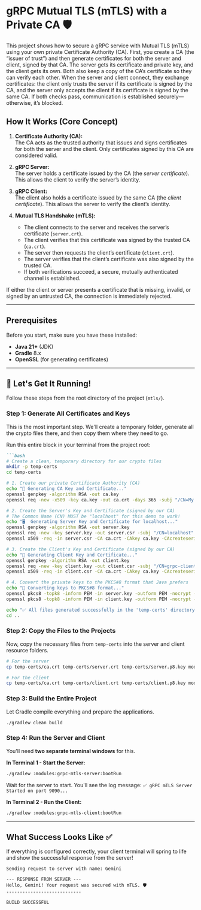 # gRPC Mutual TLS (mTLS) with a Private CA 🛡️

This project shows how to secure a gRPC service with Mutual TLS (mTLS) using your own private Certificate Authority (CA). First, you create a CA (the “issuer of trust”) and then generate certificates for both the server and client, signed by that CA. The server gets its certificate and private key, and the client gets its own. Both also keep a copy of the CA’s certificate so they can verify each other. When the server and client connect, they exchange certificates: the client only trusts the server if its certificate is signed by the CA, and the server only accepts the client if its certificate is signed by the same CA. If both checks pass, communication is established securely—otherwise, it’s blocked.

## How It Works (Core Concept)

1. **Certificate Authority (CA):**  
   The CA acts as the trusted authority that issues and signs certificates for both the server and the client. Only certificates signed by this CA are considered valid.

2. **gRPC Server:**  
   The server holds a certificate issued by the CA (the *server certificate*). This allows the client to verify the server’s identity.

3. **gRPC Client:**  
   The client also holds a certificate issued by the same CA (the *client certificate*). This allows the server to verify the client’s identity.

4. **Mutual TLS Handshake (mTLS):**
    - The client connects to the server and receives the server’s certificate (`server.crt`).
    - The client verifies that this certificate was signed by the trusted CA (`ca.crt`).
    - The server then requests the client’s certificate (`client.crt`).
    - The server verifies that the client’s certificate was also signed by the trusted CA.
    - If both verifications succeed, a secure, mutually authenticated channel is established.

If either the client or server presents a certificate that is missing, invalid, or signed by an untrusted CA, the connection is immediately rejected.

---

## Prerequisites

Before you start, make sure you have these installed:

* **Java 21+** (JDK)
* **Gradle** 8.x
* **OpenSSL** (for generating certificates)

---

## 🚀 Let's Get It Running!

Follow these steps from the root directory of the project (`mtls/`).

### Step 1: Generate All Certificates and Keys

This is the most important step. We'll create a temporary folder, generate all the crypto files there, and then copy them where they need to go.

Run this entire block in your terminal from the project root:
````markdown
```bash
# Create a clean, temporary directory for our crypto files
mkdir -p temp-certs
cd temp-certs

# 1. Create our private Certificate Authority (CA)
echo "🔑 Generating CA Key and Certificate..."
openssl genpkey -algorithm RSA -out ca.key
openssl req -new -x509 -key ca.key -out ca.crt -days 365 -subj "/CN=My Private CA"

# 2. Create the Server's Key and Certificate (signed by our CA)
# The Common Name (CN) MUST be "localhost" for this demo to work!
echo "🖥️  Generating Server Key and Certificate for localhost..."
openssl genpkey -algorithm RSA -out server.key
openssl req -new -key server.key -out server.csr -subj "/CN=localhost"
openssl x509 -req -in server.csr -CA ca.crt -CAkey ca.key -CAcreateserial -out server.crt -days 365

# 3. Create the Client's Key and Certificate (signed by our CA)
echo "👤 Generating Client Key and Certificate..."
openssl genpkey -algorithm RSA -out client.key
openssl req -new -key client.key -out client.csr -subj "/CN=grpc-client"
openssl x509 -req -in client.csr -CA ca.crt -CAkey ca.key -CAcreateserial -out client.crt -days 365

# 4. Convert the private keys to the PKCS#8 format that Java prefers
echo "🔄 Converting keys to PKCS#8 format..."
openssl pkcs8 -topk8 -inform PEM -in server.key -outform PEM -nocrypt -out server.p8.key
openssl pkcs8 -topk8 -inform PEM -in client.key -outform PEM -nocrypt -out client.p8.key

echo "✅ All files generated successfully in the 'temp-certs' directory!"
cd ..
````

### Step 2: Copy the Files to the Projects

Now, copy the necessary files from `temp-certs` into the server and client resource folders.

```bash
# For the server
cp temp-certs/ca.crt temp-certs/server.crt temp-certs/server.p8.key modules/grpc-mtls-server/src/main/resources/certs/

# For the client
cp temp-certs/ca.crt temp-certs/client.crt temp-certs/client.p8.key modules/grpc-mtls-client/src/main/resources/certs/
```

### Step 3: Build the Entire Project

Let Gradle compile everything and prepare the applications.

```bash
./gradlew clean build
```

### Step 4: Run the Server and Client

You'll need **two separate terminal windows** for this.

**In Terminal 1 - Start the Server:**

```bash
./gradlew :modules:grpc-mtls-server:bootRun
```

Wait for the server to start. You'll see the log message:
`✅ gRPC mTLS Server Started on port 9090...`

**In Terminal 2 - Run the Client:**

```bash
./gradlew :modules:grpc-mtls-client:bootRun
```

-----

## What Success Looks Like ✅

If everything is configured correctly, your client terminal will spring to life and show the successful response from the server\!

```text
Sending request to server with name: Gemini

--- RESPONSE FROM SERVER ---
Hello, Gemini! Your request was secured with mTLS. 🛡️
----------------------------

BUILD SUCCESSFUL
```
